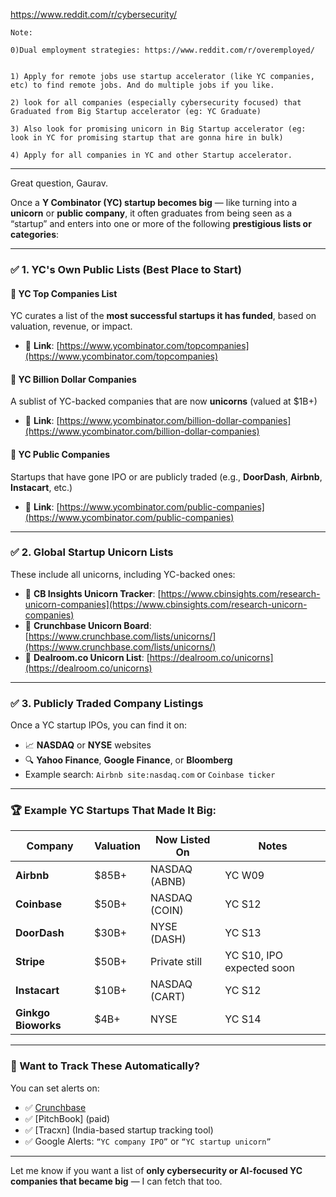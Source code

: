 https://www.reddit.com/r/cybersecurity/

```
Note: 

0)Dual employment strategies: https://www.reddit.com/r/overemployed/


1) Apply for remote jobs use startup accelerator (like YC companies, etc) to find remote jobs. And do multiple jobs if you like.

2) look for all companies (especially cybersecurity focused) that Graduated from Big Startup accelerator (eg: YC Graduate)

3) Also look for promising unicorn in Big Startup accelerator (eg: look in YC for promising startup that are gonna hire in bulk)

4) Apply for all companies in YC and other Startup accelerator.
```




---


Great question, Gaurav.

Once a **Y Combinator (YC) startup becomes big** — like turning into a **unicorn** or **public company**, it often graduates from being seen as a “startup” and enters into one or more of the following **prestigious lists or categories**:

---

### ✅ 1. **YC's Own Public Lists (Best Place to Start)**

#### 🥇 **YC Top Companies List**

YC curates a list of the **most successful startups it has funded**, based on valuation, revenue, or impact.

- 🔗 **Link**: [https://www.ycombinator.com/topcompanies](https://www.ycombinator.com/topcompanies)

#### 🦄 **YC Billion Dollar Companies**

A sublist of YC-backed companies that are now **unicorns** (valued at $1B+)

- 🔗 **Link**: [https://www.ycombinator.com/billion-dollar-companies](https://www.ycombinator.com/billion-dollar-companies)

#### 💼 **YC Public Companies**

Startups that have gone IPO or are publicly traded (e.g., **DoorDash**, **Airbnb**, **Instacart**, etc.)

- 🔗 **Link**: [https://www.ycombinator.com/public-companies](https://www.ycombinator.com/public-companies)

---

### ✅ 2. **Global Startup Unicorn Lists**

These include all unicorns, including YC-backed ones:

- 🔗 **CB Insights Unicorn Tracker**: [https://www.cbinsights.com/research-unicorn-companies](https://www.cbinsights.com/research-unicorn-companies)
- 🔗 **Crunchbase Unicorn Board**: [https://www.crunchbase.com/lists/unicorns/](https://www.crunchbase.com/lists/unicorns/)
- 🔗 **Dealroom.co Unicorn List**: [https://dealroom.co/unicorns](https://dealroom.co/unicorns)

---

### ✅ 3. **Publicly Traded Company Listings**

Once a YC startup IPOs, you can find it on:

- 📈 **NASDAQ** or **NYSE** websites
- 🔍 **Yahoo Finance**, **Google Finance**, or **Bloomberg**
- Example search: `Airbnb site:nasdaq.com` or `Coinbase ticker`

---

### 🏆 Example YC Startups That Made It Big:

|Company|Valuation|Now Listed On|Notes|
|---|---|---|---|
|**Airbnb**|$85B+|NASDAQ (ABNB)|YC W09|
|**Coinbase**|$50B+|NASDAQ (COIN)|YC S12|
|**DoorDash**|$30B+|NYSE (DASH)|YC S13|
|**Stripe**|$50B+|Private still|YC S10, IPO expected soon|
|**Instacart**|$10B+|NASDAQ (CART)|YC S12|
|**Ginkgo Bioworks**|$4B+|NYSE|YC S14|

---

### 🔧 Want to Track These Automatically?

You can set alerts on:

- ✅ [Crunchbase](https://www.crunchbase.com/)
- ✅ [PitchBook] (paid)
- ✅ [Tracxn] (India-based startup tracking tool)
- ✅ Google Alerts: `“YC company IPO”` or `“YC startup unicorn”`

---

Let me know if you want a list of **only cybersecurity or AI-focused YC companies that became big** — I can fetch that too.